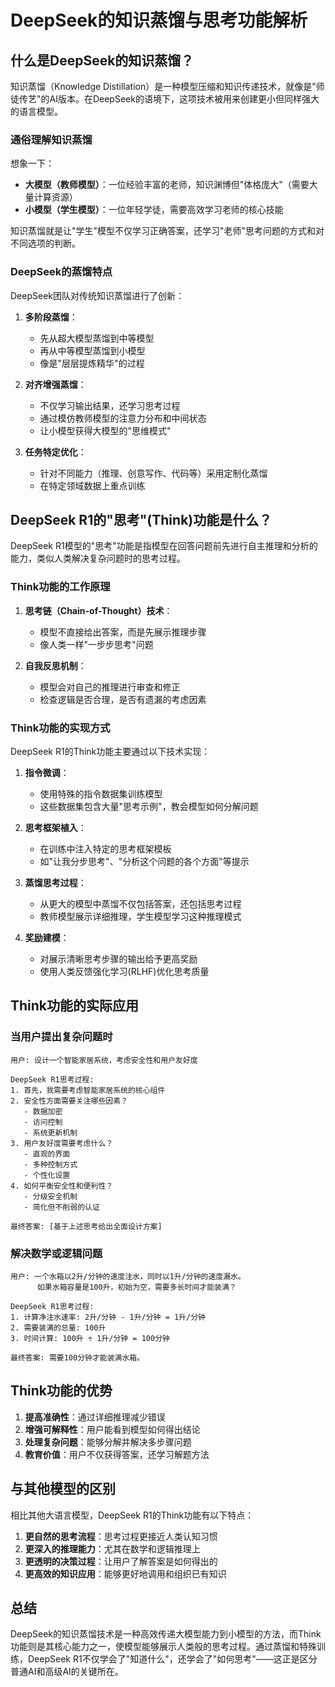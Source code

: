 # DeepSeek的知识蒸馏与思考功能解析

## 什么是DeepSeek的知识蒸馏？

知识蒸馏（Knowledge Distillation）是一种模型压缩和知识传递技术，就像是"师徒传艺"的AI版本。在DeepSeek的语境下，这项技术被用来创建更小但同样强大的语言模型。

### 通俗理解知识蒸馏

想象一下：
- **大模型（教师模型）**：一位经验丰富的老师，知识渊博但"体格庞大"（需要大量计算资源）
- **小模型（学生模型）**：一位年轻学徒，需要高效学习老师的核心技能

知识蒸馏就是让"学生"模型不仅学习正确答案，还学习"老师"思考问题的方式和对不同选项的判断。

### DeepSeek的蒸馏特点

DeepSeek团队对传统知识蒸馏进行了创新：

1. **多阶段蒸馏**：
   - 先从超大模型蒸馏到中等模型
   - 再从中等模型蒸馏到小模型
   - 像是"层层提炼精华"的过程

2. **对齐增强蒸馏**：
   - 不仅学习输出结果，还学习思考过程
   - 通过模仿教师模型的注意力分布和中间状态
   - 让小模型获得大模型的"思维模式"

3. **任务特定优化**：
   - 针对不同能力（推理、创意写作、代码等）采用定制化蒸馏
   - 在特定领域数据上重点训练

## DeepSeek R1的"思考"(Think)功能是什么？

DeepSeek R1模型的"思考"功能是指模型在回答问题前先进行自主推理和分析的能力，类似人类解决复杂问题时的思考过程。

### Think功能的工作原理

1. **思考链（Chain-of-Thought）技术**：
   - 模型不直接给出答案，而是先展示推理步骤
   - 像人类一样"一步步思考"问题

2. **自我反思机制**：
   - 模型会对自己的推理进行审查和修正
   - 检查逻辑是否合理，是否有遗漏的考虑因素

### Think功能的实现方式

DeepSeek R1的Think功能主要通过以下技术实现：

1. **指令微调**：
   - 使用特殊的指令数据集训练模型
   - 这些数据集包含大量"思考示例"，教会模型如何分解问题

2. **思考框架植入**：
   - 在训练中注入特定的思考框架模板
   - 如"让我分步思考"、"分析这个问题的各个方面"等提示

3. **蒸馏思考过程**：
   - 从更大的模型中蒸馏不仅包括答案，还包括思考过程
   - 教师模型展示详细推理，学生模型学习这种推理模式

4. **奖励建模**：
   - 对展示清晰思考步骤的输出给予更高奖励
   - 使用人类反馈强化学习(RLHF)优化思考质量

## Think功能的实际应用

### 当用户提出复杂问题时

```
用户: 设计一个智能家居系统，考虑安全性和用户友好度

DeepSeek R1思考过程:
1. 首先，我需要考虑智能家居系统的核心组件
2. 安全性方面需要关注哪些因素？
   - 数据加密
   - 访问控制
   - 系统更新机制
3. 用户友好度需要考虑什么？
   - 直观的界面
   - 多种控制方式
   - 个性化设置
4. 如何平衡安全性和便利性？
   - 分级安全机制
   - 简化但不削弱的认证

最终答案: [基于上述思考给出全面设计方案]
```

### 解决数学或逻辑问题

```
用户: 一个水箱以2升/分钟的速度注水，同时以1升/分钟的速度漏水。
      如果水箱容量是100升，初始为空，需要多长时间才能装满？

DeepSeek R1思考过程:
1. 计算净注水速率: 2升/分钟 - 1升/分钟 = 1升/分钟
2. 需要装满的总量: 100升
3. 时间计算: 100升 ÷ 1升/分钟 = 100分钟

最终答案: 需要100分钟才能装满水箱。
```

## Think功能的优势

1. **提高准确性**：通过详细推理减少错误
2. **增强可解释性**：用户能看到模型如何得出结论
3. **处理复杂问题**：能够分解并解决多步骤问题
4. **教育价值**：用户不仅获得答案，还学习解题方法

## 与其他模型的区别

相比其他大语言模型，DeepSeek R1的Think功能有以下特点：

1. **更自然的思考流程**：思考过程更接近人类认知习惯
2. **更深入的推理能力**：尤其在数学和逻辑推理上
3. **更透明的决策过程**：让用户了解答案是如何得出的
4. **更高效的知识应用**：能够更好地调用和组织已有知识

## 总结

DeepSeek的知识蒸馏技术是一种高效传递大模型能力到小模型的方法，而Think功能则是其核心能力之一，使模型能够展示人类般的思考过程。通过蒸馏和特殊训练，DeepSeek R1不仅学会了"知道什么"，还学会了"如何思考"——这正是区分普通AI和高级AI的关键所在。 